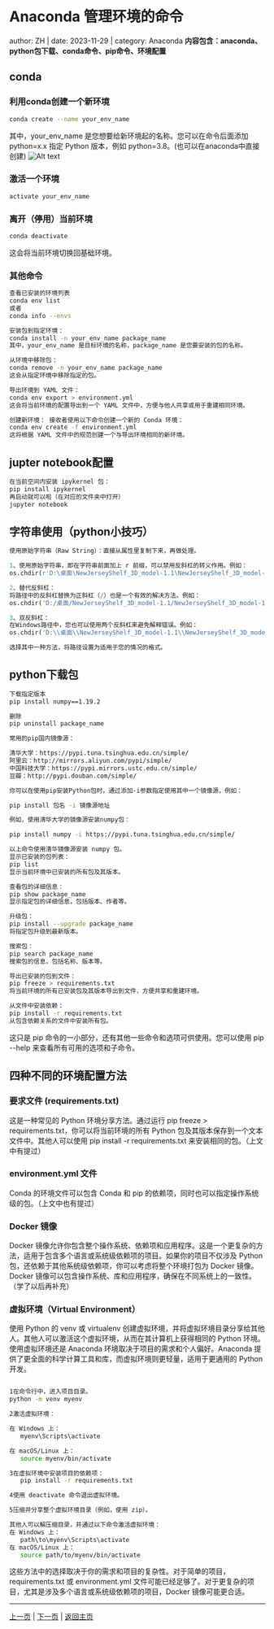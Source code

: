 # Anaconda 管理环境的命令

author: ZH  |  date: 2023-11-29   |   category: Anaconda
**内容包含：anaconda、python包下载、conda命令、pip命令、环境配置**

## conda

### 利用conda创建一个新环境

   ```bash
   conda create --name your_env_name
   ```

其中，your_env_name 是您想要给新环境起的名称。您可以在命令后面添加 python=x.x 指定 Python 版本，例如 python=3.8。(也可以在anaconda中直接创建)
![Alt text](image.png)
### 激活一个环境

```bash
activate your_env_name
```

### 离开（停用）当前环境

```bash
conda deactivate
```

这会将当前环境切换回基础环境。

### 其他命令

```bash
查看已安装的环境列表
conda env list
或者
conda info --envs

安装包到指定环境：
conda install -n your_env_name package_name
其中，your_env_name 是目标环境的名称，package_name 是您要安装的包的名称。

从环境中移除包：
conda remove -n your_env_name package_name
这会从指定环境中移除指定的包。

导出环境到 YAML 文件：
conda env export > environment.yml
这会将当前环境的配置导出到一个 YAML 文件中，方便与他人共享或用于重建相同环境。

创建新环境： 接收者使用以下命令创建一个新的 Conda 环境：
conda env create -f environment.yml
这将根据 YAML 文件中的规范创建一个与导出环境相同的新环境。
```

## jupter notebook配置

```bash
在当前空间内安装 ipykernel 包：
pip install ipykernel
再启动就可以啦（在对应的文件夹中打开）
jupyter notebook
```

## 字符串使用（python小技巧）

```python
使用原始字符串（Raw String）：直接从属性里复制下来，再做处理。

1、使用原始字符串，即在字符串前面加上 r 前缀，可以禁用反斜杠的转义作用。例如：
os.chdir(r'D:\桌面\NewJerseyShelf_3D_model-1.1\NewJerseyShelf_3D_model-1.1')

2、替代反斜杠：
将路径中的反斜杠替换为正斜杠（/）也是一个有效的解决方法。例如：
os.chdir('D:/桌面/NewJerseyShelf_3D_model-1.1/NewJerseyShelf_3D_model-1.1')

3、双反斜杠：
在Windows路径中，您也可以使用两个反斜杠来避免解释错误。例如：
os.chdir('D:\\桌面\\NewJerseyShelf_3D_model-1.1\\NewJerseyShelf_3D_model-1.1')

选择其中一种方法，将路径设置为适用于您的情况的格式。
```

## python下载包

```bash
下载指定版本
pip install numpy==1.19.2

删除
pip uninstall package_name

常用的pip国内镜像源：

清华大学：https://pypi.tuna.tsinghua.edu.cn/simple/
阿里云：http://mirrors.aliyun.com/pypi/simple/
中国科技大学：https://pypi.mirrors.ustc.edu.cn/simple/
豆瓣：http://pypi.douban.com/simple/

你可以在使用pip安装Python包时，通过添加-i参数指定使用其中一个镜像源，例如：

pip install 包名 -i 镜像源地址

例如，使用清华大学的镜像源安装numpy包：

pip install numpy -i https://pypi.tuna.tsinghua.edu.cn/simple/

以上命令使用清华镜像源安装 numpy 包。
显示已安装的包列表：
pip list
显示当前环境中已安装的所有包及其版本。

```

```bash
查看包的详细信息：
pip show package_name
显示指定包的详细信息，包括版本、作者等。

升级包：
pip install --upgrade package_name
将指定包升级到最新版本。

搜索包：
pip search package_name
搜索包的信息，包括名称、版本等。

导出已安装的包到文件：
pip freeze > requirements.txt
将当前环境的所有已安装包及其版本导出到文件，方便共享和重建环境。

从文件中安装依赖：
pip install -r requirements.txt
从包含依赖关系的文件中安装所有包。

```

这只是 pip 命令的一小部分，还有其他一些命令和选项可供使用。您可以使用 pip --help 来查看所有可用的选项和子命令。

## 四种不同的环境配置方法

### 要求文件 (requirements.txt)

这是一种常见的 Python 环境分享方法。通过运行 pip freeze > requirements.txt，你可以将当前环境的所有 Python 包及其版本保存到一个文本文件中。其他人可以使用 pip install -r requirements.txt 来安装相同的包。（上文中有提过）

### environment.yml 文件

Conda 的环境文件可以包含 Conda 和 pip 的依赖项，同时也可以指定操作系统级的包。（上文中也有提过）

### Docker 镜像

Docker 镜像允许你包含整个操作系统、依赖项和应用程序。这是一个更复杂的方法，适用于包含多个语言或系统级依赖项的项目。如果你的项目不仅涉及 Python 包，还依赖于其他系统级依赖项，你可以考虑将整个环境打包为 Docker 镜像。Docker 镜像可以包含操作系统、库和应用程序，确保在不同系统上的一致性。（学了以后再补充）

### 虚拟环境（Virtual Environment）

使用 Python 的 venv 或 virtualenv 创建虚拟环境，并将虚拟环境目录分享给其他人。其他人可以激活这个虚拟环境，从而在其计算机上获得相同的 Python 环境。
使用虚拟环境还是 Anaconda 环境取决于项目的需求和个人偏好。Anaconda 提供了更全面的科学计算工具和库，而虚拟环境则更轻量，适用于更通用的 Python 开发。

```bash

1在命令行中，进入项目目录。
python -m venv myenv

2激活虚拟环境：

在 Windows 上：
   myenv\Scripts\activate

在 macOS/Linux 上：
   source myenv/bin/activate

3在虚拟环境中安装项目的依赖项：
   pip install -r requirements.txt

4使用 deactivate 命令退出虚拟环境。

5压缩并分享整个虚拟环境目录（例如，使用 zip）。

其他人可以解压缩目录，并通过以下命令激活虚拟环境：
在 Windows 上：
   path\to\myenv\Scripts\activate
在 macOS/Linux 上：
   source path/to/myenv/bin/activate

```

这些方法中的选择取决于你的需求和项目的复杂性。对于简单的项目，requirements.txt 或 environment.yml 文件可能已经足够了。对于更复杂的项目，尤其是涉及多个语言或系统级依赖项的项目，Docker 镜像可能更合适。

---

[上一页](../IR/信息检索.html) | [下一页](#) | [返回主页](../../index.html)